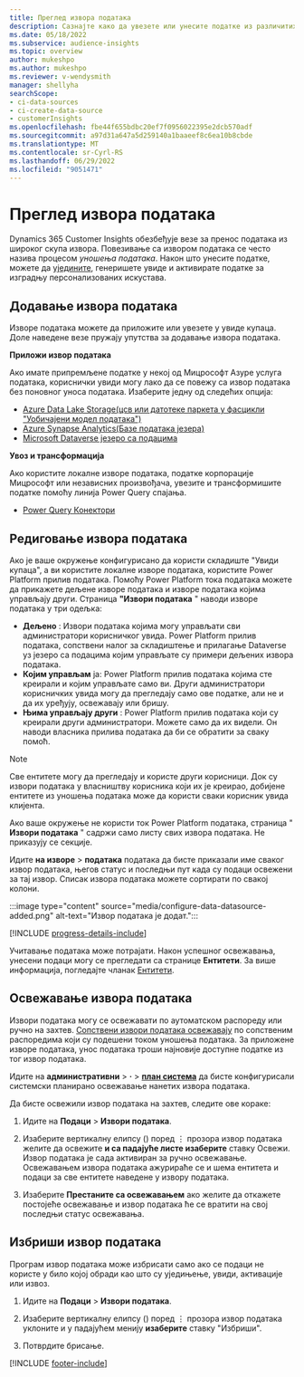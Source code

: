 ```yaml
---
title: Преглед извора података
description: Сазнајте како да увезете или унесите податке из различитих извора.
ms.date: 05/18/2022
ms.subservice: audience-insights
ms.topic: overview
author: mukeshpo
ms.author: mukeshpo
ms.reviewer: v-wendysmith
manager: shellyha
searchScope:
- ci-data-sources
- ci-create-data-source
- customerInsights
ms.openlocfilehash: fbe44f655bdbc20ef7f0956022395e2dcb570adf
ms.sourcegitcommit: a97d31a647a5d259140a1baaeef8c6ea10b8cbde
ms.translationtype: MT
ms.contentlocale: sr-Cyrl-RS
ms.lasthandoff: 06/29/2022
ms.locfileid: "9051471"
---
```

# <a name="data-sources-overview"></a>Преглед извора података

Dynamics 365 Customer Insights обезбеђује везе за пренос података из широког скупа извора. Повезивање са извором података се често назива процесом *уношења података*. Након што унесите податке, можете да [уједините](data-unification.md), генеришете увиде и активирате податке за изградњу персонализованих искустава.

## <a name="add-data-sources"></a>Додавање извора података

Изворе података можете да приложите или увезете у увиде купаца. Доле наведене везе пружају упутства за додавање извора података.

**Приложи извор података**

Ако имате припремљене податке у некој од Мицрософт Азуре услуга података, кориснички увиди могу лако да се повежу са извор података без поновног уноса података. Изаберите једну од следећих опција:
- [Azure Data Lake Storage(цсв или датотеке паркета у фасцикли "Уобичајени модел података")](connect-common-data-model.md)
- [Azure Synapse Analytics(Базе података језера)](connect-synapse.md)
- [Microsoft Dataverse језеро са подацима](connect-dataverse-managed-lake.md)

**Увоз и трансформација**

Ако користите локалне изворе података, податке корпорације Мицрософт или независних произвођача, увезите и трансформишите податке помоћу линија Power Query спајања.
- [Power Query Конектори](connect-power-query.md)

## <a name="review-data-sources"></a>Редиговање извора података

Ако је ваше окружење конфигурисано да користи складиште "Увиди купаца", а ви користите локалне изворе података, користите Power Platform прилив података. Помоћу Power Platform тока података можете да прикажете дељене изворе података и изворе података којима управљају други. Страница **"Извори података** " наводи изворе података у три одељка:
- **Дељено** : Извори података којима могу управљати сви администратори корисничког увида. Power Platform прилив података, сопствени налог за складиштење и прилагање Dataverse уз језеро са подацима којим управљате су примери дељених извора података.
- **Којим управљам** ја: Power Platform прилив података којима сте креирали и којим управљате само ви. Други администратори корисничких увида могу да прегледају само ове податке, али не и да их уређују, освежавају или бришу.
- **Њима управљају други** : Power Platform прилив података који су креирали други администратори. Можете само да их видели. Он наводи власника прилива података да би се обратити за сваку помоћ.
> [!NOTE]
> Све ентитете могу да прегледају и користе други корисници. Док су извори података у власништву корисника који их је креирао, добијене ентитете из уношења података може да користи сваки корисник увида клијента.

Ако ваше окружење не користи ток Power Platform података, страница " **Извори података** " садржи само листу свих извора података. Не приказују се секције.

Идите **на изворе** > **података** података да бисте приказали име сваког извор података, његов статус и последњи пут када су подаци освежени за тај извор. Списак извора података можете сортирати по свакој колони.

:::image type="content" source="media/configure-data-datasource-added.png" alt-text="Извор података је додат.":::

[!INCLUDE [progress-details-include](includes/progress-details-pane.md)]

Учитавање података може потрајати. Након успешног освежавања, унесени подаци могу се прегледати са странице **Ентитети**. За више информација, погледајте чланак [Ентитети](entities.md).

## <a name="refresh-data-sources"></a>Освежавање извора података

Извори података могу се освежавати по аутоматском распореду или ручно на захтев. [Сопствени извори података освежавају](connect-power-query.md#add-data-from-on-premises-data-sources) по сопственим распоредима који су подешени током уношења података. За приложене изворе података, унос података троши најновије доступне податке из тог извор података.

Идите на **административни** > **·** > [**план система**](system.md#schedule-tab) да бисте конфигурисали системски планирано освежавање нанетих извора података.

Да бисте освежили извор података на захтев, следите ове кораке:

1. Идите на **Подаци** > **Извори података**.

1. Изаберите вертикалну елипсу () поред &vellip; прозора извор података желите да освежите **и са падајуће листе изаберите** ставку Освежи. Извор података је сада активиран за ручно освежавање. Освежавањем извора података ажурираће се и шема ентитета и подаци за све ентитете наведене у извору података.

1. Изаберите **Престаните са освежавањем** ако желите да откажете постојеће освежавање и извор података ће се вратити на свој последњи статус освежавања.

## <a name="delete-a-data-source"></a>Избриши извор података

Програм извор података може избрисати само ако се подаци не користе у било којој обради као што су уједињење, увиди, активације или извоз.

1. Идите на **Подаци** > **Извори података**.

2. Изаберите вертикалну елипсу () поред &vellip; прозора извор података уклоните и у падајућем менију **изаберите** ставку "Избриши".

3. Потврдите брисање.


[!INCLUDE [footer-include](includes/footer-banner.md)]
